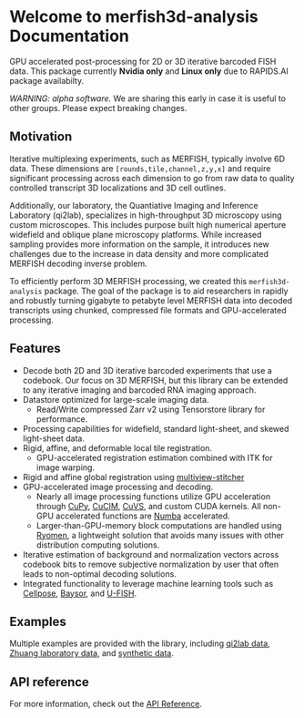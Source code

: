 # Welcome to merfish3d-analysis Documentation

GPU accelerated post-processing for 2D or 3D iterative barcoded FISH data. This package currently **Nvidia only** and **Linux only** due to RAPIDS.AI package availabilty.

_WARNING: alpha software._ We are sharing this early in case it is useful to other groups. Please expect breaking changes.

## Motivation

Iterative multiplexing experiments, such as MERFISH, typically involve 6D data. These dimensions are `[rounds,tile,channel,z,y,x]` and require significant processing across each dimension to go from raw data to quality controlled transcript 3D localizations and 3D cell outlines.

Additionally, our laboratory, the Quantiative Imaging and Inference Laboratory (qi2lab), specializes in high-throughput 3D microscopy using custom microscopes. This includes purpose built high numerical aperture widefield and oblique plane microscopy platforms. While increased sampling provides more information on the sample, it introduces new challenges due to the increase in data density and more complicated MERFISH decoding inverse problem.

To efficiently perform 3D MERFISH processing, we created this `merfish3d-analysis` package. The goal of the package is to aid researchers in rapidly and robustly turning gigabyte to petabyte level MERFISH data into decoded transcripts using chunked, compressed file formats and GPU-accelerated processing.

## Features

- Decode both 2D and 3D iterative barcoded experiments that use a codebook. Our focus on 3D MERFISH, but this library can be extended to any iterative imaging and barcoded RNA imaging approach.
- Datastore optimized for large-scale imaging data.
  - Read/Write compressed Zarr v2 using Tensorstore library for performance.
- Processing capabilities for widefield, standard light-sheet, and skewed light-sheet data.
- Rigid, affine, and deformable local tile registration.
  - GPU-accelerated registration estimation combined with ITK for image warping.
- Rigid and affine global registration using [multiview-stitcher](https://multiview-stitcher.github.io/multiview-stitcher/main/)
- GPU-accelerated image processing and decoding.
  - Nearly all image processing functions utilize GPU acceleration through [CuPy](https://cupy.dev/), [CuCIM](https://docs.rapids.ai/api/cucim/stable/), [CuVS](https://docs.rapids.ai/api/cuvs/nightly/), and custom CUDA kernels. All non-GPU accelerated functions are [Numba](https://numba.pydata.org/) accelerated.
  - Larger-than-GPU-memory block computations are handled using [Ryomen](https://ryomen.readthedocs.io/en/latest/), a lightweight solution that avoids many issues with other distribution computing solutions.
- Iterative estimation of background and normalization vectors across codebook bits to remove subjective normalization by user that often leads to non-optimal decoding solutions.
- Integrated functionality to leverage machine learning tools such as [Cellpose](https://cellpose.readthedocs.io/en/latest/), [Baysor](https://kharchenkolab.github.io/Baysor/dev/), and [U-FISH](https://github.com/UFISH-Team/U-FISH).

## Examples

Multiple examples are provided with the library, including [qi2lab data](examples/qi2lab_human_olfactory_bulb.md), [Zhuang laboratory data](examples/zhuang_lab_mouse_brain.md), and [synthetic data](examples/statphysbio_synthetic.md).

## API reference

For more information, check out the [API Reference](reference/index.md).